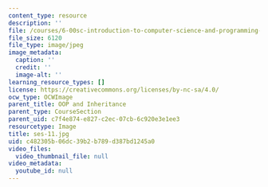 ```yaml
---
content_type: resource
description: ''
file: /courses/6-00sc-introduction-to-computer-science-and-programming-spring-2011/c482305b06dc39b2b789d387bd1245a0_ses-11.jpg
file_size: 6120
file_type: image/jpeg
image_metadata:
  caption: ''
  credit: ''
  image-alt: ''
learning_resource_types: []
license: https://creativecommons.org/licenses/by-nc-sa/4.0/
ocw_type: OCWImage
parent_title: OOP and Inheritance
parent_type: CourseSection
parent_uid: c7f4e874-e827-c2ec-07cb-6c920e3e1ee3
resourcetype: Image
title: ses-11.jpg
uid: c482305b-06dc-39b2-b789-d387bd1245a0
video_files:
  video_thumbnail_file: null
video_metadata:
  youtube_id: null
---
```

